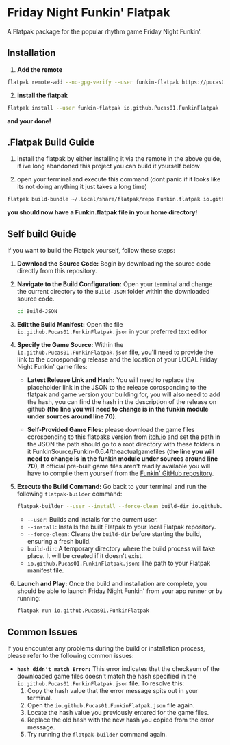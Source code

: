 # Friday Night Funkin' Flatpak

A Flatpak package for the popular rhythm game Friday Night Funkin'.

## Installation

1. **Add the remote**
```bash
flatpak remote-add --no-gpg-verify --user funkin-flatpak https://pucas01.github.io/FunkinFlatpak/
```

2. **install the flatpak**
```bash
flatpak install --user funkin-flatpak io.github.Pucas01.FunkinFlatpak
```

**and your done!**

## .Flatpak Build Guide

1. install the flatpak by either installing it via the remote in the above guide, if ive long abandoned this project you can build it yourself below

2. open your terminal and execute this command (dont panic if it looks like its not doing anything it just takes a long time)
```bash
flatpak build-bundle ~/.local/share/flatpak/repo Funkin.flatpak io.github.Pucas01.FunkinFlatpak master
```

**you should now have a Funkin.flatpak file in your home directory!**

## Self build Guide

If you want to build the Flatpak yourself, follow these steps:

1.  **Download the Source Code:**
    Begin by downloading the source code directly from this repository.

2.  **Navigate to the Build Configuration:**
    Open your terminal and change the current directory to the `Build-JSON` folder within the downloaded source code.

    ```bash
    cd Build-JSON
    ```

3.  **Edit the Build Manifest:**
    Open the file `io.github.Pucas01.FunkinFlatpak.json` in your preferred text editor

4.  **Specify the Game Source:**
    Within the `io.github.Pucas01.FunkinFlatpak.json` file, you'll need to provide the link to the corosponding release and the location of your LOCAL Friday Night Funkin' game files:

    * **Latest Release Link and Hash:** 
    You will need to replace the placeholder link in the JSON to the release corosponding to the flatpak and game version your building for, you will also need to add the hash, you can find the hash in the description of the release on github **(the line you will need to change is in the funkin module under sources around line 70)**.

    * **Self-Provided Game Files:** 
    please download the game files corosponding to this flatpaks version from [itch.io](<https://ninja-muffin24.itch.io/funkin>) and set the path in the JSON the path should go to a root directory with these folders in it FunkinSource/Funkin-0.6.4/theactualgamefiles **(the line you will need to change is in the funkin module under sources around line 70)**, If official pre-built game files aren't readily available you will have to compile them yourself from the [Funkin' GitHub repository](<https://github.com/FunkinCrew/Funkin>).

5.  **Execute the Build Command:**
    Go back to your terminal and run the following `flatpak-builder` command:

    ```bash
    flatpak-builder --user --install --force-clean build-dir io.github.Pucas01.FunkinFlatpak.json
    ```

    * `--user`: Builds and installs for the current user.
    * `--install`: Installs the built Flatpak to your local Flatpak repository.
    * `--force-clean`: Cleans the `build-dir` before starting the build, ensuring a fresh build.
    * `build-dir`: A temporary directory where the build process will take place. It will be created if it doesn't exist.
    * `io.github.Pucas01.FunkinFlatpak.json`: The path to your Flatpak manifest file.

6.  **Launch and Play:**
    Once the build and installation are complete, you should be able to launch Friday Night Funkin' from your app runner or by running:

    ```bash
    flatpak run io.github.Pucas01.FunkinFlatpak
    ```

## Common Issues

If you encounter any problems during the build or installation process, please refer to the following common issues:

* **`hash didn't match Error:`**
    This error indicates that the checksum of the downloaded game files doesn't match the hash specified in the `io.github.Pucas01.FunkinFlatpak.json` file. To resolve this:
    1.  Copy the hash value that the error message spits out in your terminal.
    2.  Open the `io.github.Pucas01.FunkinFlatpak.json` file again.
    3.  Locate the hash value you previously entered for the game files.
    4.  Replace the old hash with the new hash you copied from the error message.
    5.  Try running the `flatpak-builder` command again.

